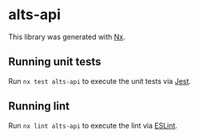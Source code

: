 # alts-api

This library was generated with [Nx](https://nx.dev).

## Running unit tests

Run `nx test alts-api` to execute the unit tests via [Jest](https://jestjs.io).

## Running lint

Run `nx lint alts-api` to execute the lint via [ESLint](https://eslint.org/).
